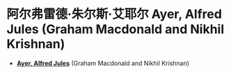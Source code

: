 # 阿尔弗雷德·朱尔斯·艾耶尔 Ayer, Alfred Jules (Graham Macdonald and Nikhil Krishnan)

* [**Ayer, Alfred Jules**](https://plato.stanford.edu/entries/ayer/) (Graham Macdonald and Nikhil Krishnan)



